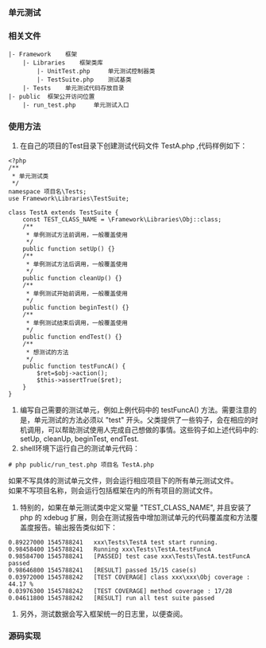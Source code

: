 ### 单元测试

### 相关文件
```
|- Framework	框架
	|- Libraries	框架类库
		|- UnitTest.php 	单元测试控制器类
		|- TestSuite.php	测试基类
	|- Tests	单元测试代码存放目录
|- public  框架公开访问位置
	|- run_test.php 	单元测试入口
```

### 使用方法
1. 在自己的项目的Test目录下创建测试代码文件 TestA.php ,代码样例如下：
```
<?php
/**
 * 单元测试类
 */
namespace 项目名\Tests;
use Framework\Libraries\TestSuite;

class TestA extends TestSuite {
	const TEST_CLASS_NAME = \Framework\Libraries\Obj::class;
	/**
     * 单例测试方法前调用，一般覆盖使用
     */
    public function setUp() {}
    /**
     * 单例测试方法后调用，一般覆盖使用
     */
    public function cleanUp() {}
    /**
     * 单例测试开始前调用，一般覆盖使用
     */
    public function beginTest() {}
    /**
     * 单例测试结束后调用，一般覆盖使用
     */
    public function endTest() {}
    /**
     * 想测试的方法
     */
	public function testFuncA() {
		$ret=$obj->action();
		$this->assertTrue($ret);
	}
}
```
1. 编写自己需要的测试单元，例如上例代码中的 testFuncA() 方法。需要注意的是，单元测试的方法必须以 "test" 开头。父类提供了一些钩子，会在相应的时机调用，可以帮助测试使用人完成自己想做的事情。这些钩子如上述代码中的: setUp, cleanUp, beginTest, endTest.
1. shell环境下运行自己的测试单元代码：
```
# php public/run_test.php 项目名 TestA.php
```
如果不写具体的测试单元文件，则会运行相应项目下的所有单元测试文件。  
如果不写项目名称，则会运行包括框架在内的所有项目的测试文件。
1. 特别的，如果在单元测试类中定义常量 "TEST_CLASS_NAME", 并且安装了 php 的 xdebug 扩展，则会在测试报告中增加测试单元的代码覆盖度和方法覆盖度报告。输出报告类似如下：
```
0.89227000 1545788241	xxx\Tests\TestA test start running.
0.98458400 1545788241	Running xxx\Tests\TestA.testFuncA
0.98584700 1545788241	[PASSED] test case xxx\Tests\TestA.testFuncA passed
0.98646800 1545788241	[RESULT] passed 15/15 case(s)
0.03972000 1545788242	[TEST COVERAGE] class xxx\xxx\Obj coverage : 44.17 %
0.03976300 1545788242	[TEST COVERAGE] method coverage : 17/28
0.04611800 1545788242	[RESULT] run all test suite passed
```
1. 另外，测试数据会写入框架统一的日志里，以便查阅。

### 源码实现
